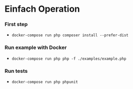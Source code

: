 # Einfach Operation

### First step

* `docker-compose run php composer install --prefer-dist`

### Run example with Docker

* `docker-compose run php php -f ./examples/example.php`

### Run tests

* `docker-compose run php phpunit`
